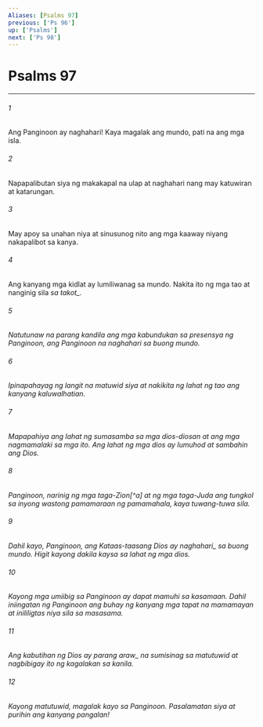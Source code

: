 ```yaml
---
Aliases: [Psalms 97]
previous: ['Ps 96']
up: ['Psalms']
next: ['Ps 98']
---
```

# Psalms 97

***






















###### 1 










Ang Panginoon ay naghahari! Kaya magalak ang mundo, pati na ang mga isla. 





















###### 2 










Napapalibutan siya ng makakapal na ulap at naghahari nang may katuwiran at katarungan. 





















###### 3 










May apoy sa unahan niya at sinusunog nito ang mga kaaway niyang nakapalibot sa kanya. 





















###### 4 










Ang kanyang mga kidlat ay lumiliwanag sa mundo. Nakita ito ng mga tao at nanginig sila <i class="trans-change">sa takot_. 





















###### 5 










Natutunaw na parang kandila ang mga kabundukan sa presensya ng Panginoon, ang Panginoon na naghahari sa buong mundo. 





















###### 6 










Ipinapahayag ng langit na matuwid siya at nakikita ng lahat ng tao ang kanyang kaluwalhatian. 





















###### 7 










Mapapahiya ang lahat ng sumasamba sa mga dios-diosan at ang mga nagmamalaki sa mga ito. Ang lahat ng mga dios ay lumuhod at sambahin ang Dios. 





















###### 8 










Panginoon, narinig ng mga taga-Zion[^a] at ng mga taga-Juda ang tungkol sa inyong wastong pamamaraan ng pamamahala, kaya tuwang-tuwa sila. 





















###### 9 










Dahil kayo, Panginoon, ang Kataas-taasang Dios <i class="trans-change">ay naghahari_ sa buong mundo. Higit kayong dakila kaysa sa lahat ng mga dios. 





















###### 10 










Kayong mga umiibig sa Panginoon ay dapat mamuhi sa kasamaan. Dahil iniingatan ng Panginoon ang buhay ng kanyang mga tapat na mamamayan at inililigtas niya sila sa masasama. 





















###### 11 










Ang kabutihan ng Dios <i class="trans-change">ay parang araw_ na sumisinag sa matutuwid at nagbibigay ito ng kagalakan sa kanila. 





















###### 12 










Kayong matutuwid, magalak kayo sa Panginoon. Pasalamatan siya at purihin ang kanyang pangalan!
